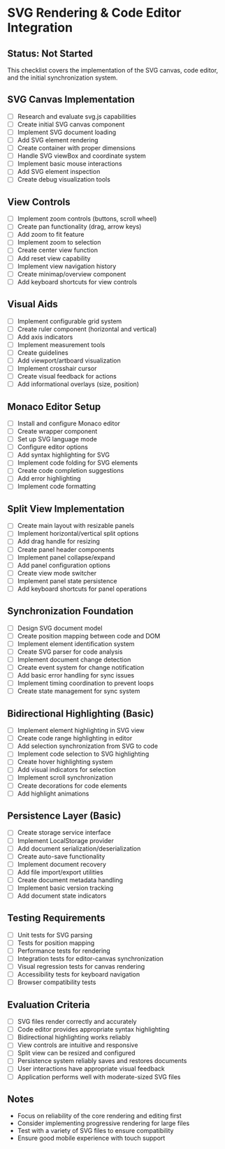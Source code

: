 # SVG Rendering & Code Editor Integration

## Status: Not Started

This checklist covers the implementation of the SVG canvas, code editor, and the initial synchronization system.

## SVG Canvas Implementation

- [ ] Research and evaluate svg.js capabilities
- [ ] Create initial SVG canvas component
- [ ] Implement SVG document loading
- [ ] Add SVG element rendering
- [ ] Create container with proper dimensions
- [ ] Handle SVG viewBox and coordinate system
- [ ] Implement basic mouse interactions
- [ ] Add SVG element inspection
- [ ] Create debug visualization tools

## View Controls

- [ ] Implement zoom controls (buttons, scroll wheel)
- [ ] Create pan functionality (drag, arrow keys)
- [ ] Add zoom to fit feature
- [ ] Implement zoom to selection
- [ ] Create center view function
- [ ] Add reset view capability
- [ ] Implement view navigation history
- [ ] Create minimap/overview component
- [ ] Add keyboard shortcuts for view controls

## Visual Aids

- [ ] Implement configurable grid system
- [ ] Create ruler component (horizontal and vertical)
- [ ] Add axis indicators
- [ ] Implement measurement tools
- [ ] Create guidelines
- [ ] Add viewport/artboard visualization
- [ ] Implement crosshair cursor
- [ ] Create visual feedback for actions
- [ ] Add informational overlays (size, position)

## Monaco Editor Setup

- [ ] Install and configure Monaco editor
- [ ] Create wrapper component
- [ ] Set up SVG language mode
- [ ] Configure editor options
- [ ] Add syntax highlighting for SVG
- [ ] Implement code folding for SVG elements
- [ ] Create code completion suggestions
- [ ] Add error highlighting
- [ ] Implement code formatting

## Split View Implementation

- [ ] Create main layout with resizable panels
- [ ] Implement horizontal/vertical split options
- [ ] Add drag handle for resizing
- [ ] Create panel header components
- [ ] Implement panel collapse/expand
- [ ] Add panel configuration options
- [ ] Create view mode switcher
- [ ] Implement panel state persistence
- [ ] Add keyboard shortcuts for panel operations

## Synchronization Foundation

- [ ] Design SVG document model
- [ ] Create position mapping between code and DOM
- [ ] Implement element identification system
- [ ] Create SVG parser for code analysis
- [ ] Implement document change detection
- [ ] Create event system for change notification
- [ ] Add basic error handling for sync issues
- [ ] Implement timing coordination to prevent loops
- [ ] Create state management for sync system

## Bidirectional Highlighting (Basic)

- [ ] Implement element highlighting in SVG view
- [ ] Create code range highlighting in editor
- [ ] Add selection synchronization from SVG to code
- [ ] Implement code selection to SVG highlighting
- [ ] Create hover highlighting system
- [ ] Add visual indicators for selection
- [ ] Implement scroll synchronization
- [ ] Create decorations for code elements
- [ ] Add highlight animations

## Persistence Layer (Basic)

- [ ] Create storage service interface
- [ ] Implement LocalStorage provider
- [ ] Add document serialization/deserialization
- [ ] Create auto-save functionality
- [ ] Implement document recovery
- [ ] Add file import/export utilities
- [ ] Create document metadata handling
- [ ] Implement basic version tracking
- [ ] Add document state indicators

## Testing Requirements

- [ ] Unit tests for SVG parsing
- [ ] Tests for position mapping
- [ ] Performance tests for rendering
- [ ] Integration tests for editor-canvas synchronization
- [ ] Visual regression tests for canvas rendering
- [ ] Accessibility tests for keyboard navigation
- [ ] Browser compatibility tests

## Evaluation Criteria

- [ ] SVG files render correctly and accurately
- [ ] Code editor provides appropriate syntax highlighting
- [ ] Bidirectional highlighting works reliably
- [ ] View controls are intuitive and responsive
- [ ] Split view can be resized and configured
- [ ] Persistence system reliably saves and restores documents
- [ ] User interactions have appropriate visual feedback
- [ ] Application performs well with moderate-sized SVG files

## Notes

- Focus on reliability of the core rendering and editing first
- Consider implementing progressive rendering for large files
- Test with a variety of SVG files to ensure compatibility
- Ensure good mobile experience with touch support
